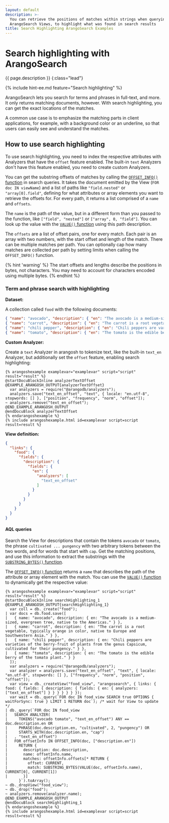 ```yaml
---
layout: default
description: >-
  You can retrieve the positions of matches within strings when querying
  ArangoSearch Views, to highlight what was found in search results
title: Search Highlighting ArangoSearch Examples
---
```

# Search highlighting with ArangoSearch

{{ page.description }}
{:class="lead"}

{% include hint-ee.md feature="Search highlighting" %}

ArangoSearch lets you search for terms and phrases in full-text, and more.
It only returns matching documents, however. With search highlighting, you can
get the exact locations of the matches.

A common use case is to emphasize the matching parts in client applications,
for example, with a background color or an underline, so that users can easily
see and understand the matches.

## How to use search highlighting

To use search highlighting, you need to index the respective attributes with
Analyzers that have the `offset` feature enabled. The built-in `text` Analyzers
don't have this feature enabled, you need to create custom Analyzers.

You can get the substring offsets of matches by calling the
[`OFFSET_INFO()` function](aql/functions-arangosearch.html#offset_info) in
search queries. It takes the document emitted by the View (`FOR doc IN viewName`)
and a list of paths like `"field.nested"` or `"array[0].field"`, defining for
what attributes or array elements you want to retrieve the offsets for. For
every path, it returns a list comprised of a `name` and `offsets`.

The `name` is the path of the value, but in a different form than you passed to
the function, like `["field", "nested"]` or `["array", 0, "field"]`. You can
look up the value with the [`VALUE()` function](aql/functions-document.html#value)
using this path description.

The `offsets` are a list of offset pairs, one for every match. Each pair is an
array with two numbers, with the start offset and length of the match. There can be
multiple matches per path. You can optionally cap how many matches are collected
per path by setting limits when calling the `OFFSET_INFO()` function.

{% hint 'warning' %}
The start offsets and lengths describe the positions in bytes, not characters.
You may need to account for characters encoded using multiple bytes.
{% endhint %}

### Term and phrase search with highlighting

**Dataset:**

A collection called `food` with the following documents:

```json
{ "name": "avocado", "description": { "en": "The avocado is a medium-sized, evergreen tree, native to the Americas." } }
{ "name": "carrot", "description": { "en": "The carrot is a root vegetable, typically orange in color, native to Europe and Southwestern Asia." } }
{ "name": "chili pepper", "description": { "en": "Chili peppers are varieties of the berry-fruit of plants from the genus Capsicum, cultivated for their pungency." } }
{ "name": "tomato", "description": { "en": "The tomato is the edible berry of the tomato plant." } }
```

**Custom Analyzer:**

Create a `text` Analyzer in arangosh to tokenize text, like the built-in
`text_en` Analyzer, but additionally set the `offset` feature, enabling
search highlighting:

    {% arangoshexample examplevar="examplevar" script="script" result="result" %}
    @startDocuBlockInline analyzerTextOffset
    @EXAMPLE_ARANGOSH_OUTPUT{analyzerTextOffset}
      var analyzers = require("@arangodb/analyzers");
      analyzers.save("text_en_offset", "text", { locale: "en.utf-8", stopwords: [] }, ["position", "frequency", "norm", "offset"]);
    ~ analyzers.remove("text_en_offset");
    @END_EXAMPLE_ARANGOSH_OUTPUT
    @endDocuBlock analyzerTextOffset
    {% endarangoshexample %}
    {% include arangoshexample.html id=examplevar script=script result=result %}

**View definition:**

```json
{
  "links": {
    "food": {
      "fields": {
        "description": {
          "fields": {
            "en": {
              "analyzers": [
                "text_en_offset"
              ]
            }
          }
        }
      }
    }
  }
}
```

#### AQL queries

Search the View for descriptions that contain the tokens `avocado` or `tomato`,
the phrase `cultivated ... pungency` with two arbitrary tokens between the two
words, and for words that start with `cap`. Get the matching positions, and use
this information to extract the substrings with the
[`SUBSTRING_BYTES()` function](aql/functions-string.html#substring_bytes).

The [`OFFSET_INFO()` function](aql/functions-arangosearch.html#offset_info)
returns a `name` that describes the path of the attribute or array element with
the match. You can use the [`VALUE()` function](aql/functions-document.html#value)
to dynamically get the respective value:

    {% arangoshexample examplevar="examplevar" script="script" result="result" %}
    @startDocuBlockInline searchHighlighting_1
    @EXAMPLE_ARANGOSH_OUTPUT{searchHighlighting_1}
      var coll = db._create("food");
    | var docs = db.food.save([
    |   { name: "avocado", description: { en: "The avocado is a medium-sized, evergreen tree, native to the Americas." } },
    |   { name: "carrot", description: { en: "The carrot is a root vegetable, typically orange in color, native to Europe and Southwestern Asia." } },
    |   { name: "chili pepper", description: { en: "Chili peppers are varieties of the berry-fruit of plants from the genus Capsicum, cultivated for their pungency." } },
    |   { name: "tomato", description: { en: "The tomato is the edible berry of the tomato plant." } }
      ]);
      var analyzers = require("@arangodb/analyzers");
      var analyzer = analyzers.save("text_en_offset", "text", { locale: "en.utf-8", stopwords: [] }, ["frequency", "norm", "position", "offset"]);
      var view = db._createView("food_view", "arangosearch", { links: { food: { fields: { description: { fields: { en: { analyzers: ["text_en_offset"] } } } } } } });
      var wait = db._query(`FOR doc IN food_view SEARCH true OPTIONS { waitForSync: true } LIMIT 1 RETURN doc`); /* wait for View to update */
    | db._query(`FOR doc IN food_view
    |   SEARCH ANALYZER(
    |     TOKENS("avocado tomato", "text_en_offset") ANY == doc.description.en OR
    |     PHRASE(doc.description.en, "cultivated", 2, "pungency") OR
    |     STARTS_WITH(doc.description.en, "cap")
    |   , "text_en_offset")
    |   FOR offsetInfo IN OFFSET_INFO(doc, ["description.en"])
    |     RETURN {
    |       description: doc.description,
    |       name: offsetInfo.name,
    |       matches: offsetInfo.offsets[* RETURN {
    |         offset: CURRENT,
    |         match: SUBSTRING_BYTES(VALUE(doc, offsetInfo.name), CURRENT[0], CURRENT[1])
    |       }]
          }`).toArray();
    ~ db._dropView("food_view");
    ~ db._drop("food");
    ~ analyzers.remove(analyzer.name);
    @END_EXAMPLE_ARANGOSH_OUTPUT
    @endDocuBlock searchHighlighting_1
    {% endarangoshexample %}
    {% include arangoshexample.html id=examplevar script=script result=result %}

